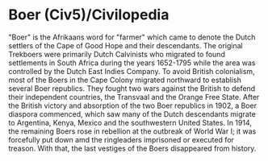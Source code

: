 # Boer (Civ5)/Civilopedia

"Boer" is the Afrikaans word for "farmer" which came to denote the Dutch settlers of the Cape of Good Hope and their descendants. The original Trekboers were primarily Dutch Calvinists who migrated to found settlements in South Africa during the years 1652-1795 while the area was controlled by the Dutch East Indies Company. To avoid British colonialism, most of the Boers in the Cape Colony migrated northward to establish several Boer republics. They fought two wars against the British to defend their independent countries, the Transvaal and the Orange Free State. After the British victory and absorption of the two Boer republics in 1902, a Boer diaspora commenced, which saw many of the Dutch descendants migrate to Argentina, Kenya, Mexico and the southwestern United States. In 1914, the remaining Boers rose in rebellion at the outbreak of World War I; it was forcefully put down amd the ringleaders imprisoned or executed for treason. With that, the last vestiges of the Boers disappeared from history.